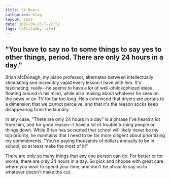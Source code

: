 ```yaml
---
title: 24 Hours
categories: blog
layout: post
date: 2018-09-25-T-22:52
tags: [attitude, life]
---
```


## "You have to say no to some things to say yes to other things, period. There are only 24 hours in a day."

Brian McDonagh, my piano professor, alternates between intellectually stimulating and incredibly vapid every lesson I have with him. It's fascinating, really--he seems to have a lot of well-philosophized ideas floating around in his mind, while also musing about whatever he sees on the news or on TV for far too long. He's convinced that dryers are portals to a dimension that we cannot perceive, and that it's the reason socks keep disappearing from the laundry.

In any case, "There are only 24 hours in a day" is a phrase I've heard a lot from him, and for good reason--I have a lot of trouble turning people or things down. While Brian has accepted that school will likely never be my top priority, he maintains that I need to be far more diligent about prioritizing my commitments. "You're paying thousands of dollars annually to be in school, so at least make the most of it!"

There are only so many things that any one person can do. For better or for worse, there are only 24 hours in a day. So pick and choose with great care where you want to spend your time, and don't be afraid to say no to whatever doesn't make the cut.
